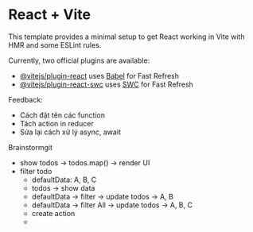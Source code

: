 # React + Vite

This template provides a minimal setup to get React working in Vite with HMR and some ESLint rules.

Currently, two official plugins are available:

- [@vitejs/plugin-react](https://github.com/vitejs/vite-plugin-react/blob/main/packages/plugin-react/README.md) uses [Babel](https://babeljs.io/) for Fast Refresh
- [@vitejs/plugin-react-swc](https://github.com/vitejs/vite-plugin-react-swc) uses [SWC](https://swc.rs/) for Fast Refresh


Feedback:
- Cách đặt tên các function 
- Tách action in reducer
- Sửa lại cách xử lý async, await




Brainstormgit
- show todos -> todos.map() -> render UI
- filter todo
    - defaultData: A, B, C
    - todos -> show data
    - defaultData -> filter -> update todos -> A, B
    - defaultData -> filter All -> update todos -> A, B, C
    - create action
    -